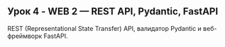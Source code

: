 ## Урок 4 - WEB 2 — REST API, Pydantic, FastAPI
REST (Representational State Transfer) API, валидатор Pydantic и веб-фреймворк FastAPI.

<!-- ### Домашнее задание
- На своем компьютере попробовать воспроизвести проект из папки `project`. Можно, хотя бы, перекопировать и запустить
- Добавить в проект:
    - Проверку, что подана корректная ссылка и если она неправильная, то отправлять ошибку 422
    - Описание методов в сваггер
    - Автоматическую подстановку `https://` если вначале поданной ссылки нет этого протокола -->
